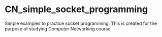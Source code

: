 # CN_simple_socket_programming
Simple examples to practice socket programming. This is created for the purpose of studying Computer Networking course.
